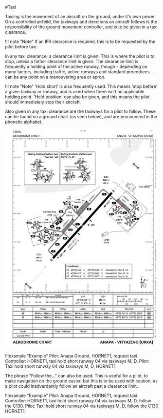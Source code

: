 #Taxi

Taxiing is the movement of an aircraft on the ground, under it's own power. On a controlled airfeild, the taxiways and directions an aircraft follows is the responsibility of the ground movement controller, and is to be given in a taxi clearance.

!!! note "Note"
    If an IFR clearance is required, this is to be requested by the pilot before taxi.

In any taxi clearance, a clearance limit is given. This is where the pilot is to stop, unless a futher clearance limit is given. The clearance limit is frequently a holding point of the active runway, though - depending on many factors, including traffic, active runways and standard procedures - can be any point on a manouvering area or apron.

!!! note "Note"
    'Hold short' is also frequently used. This means 'stop before' a given taxiway or runway, and is used when there isn't an applicable holding point. 'Hold position' can also be given, and this means the pilot should immediately stop their aircraft.

Also given in any taxi clearance are the taxiways for a pilot to follow. These can be found on a ground chart (as seen below), and are pronounced in the phonetic alphabet.

![examplegroundchart](../assets/groundchart.webp)

!!!example "Example"
    Pilot: Anapa Ground, HORNET1, request taxi. Controller: HORNET1, taxi hold short runway 04 via taxiways M, D. Pilot: Taxi hold short runway 04 via taxiways M, D, HORNET1.

The phrase "Follow the..." can also be used. This is useful for a pilot, to make navigation on the ground easier, but this is to be used with caution, as a pilot could inadverdantly follow an aircraft past a clearance limit.

!!!example "Example"
    Pilot: Anapa Ground, HORNET1, request taxi. Controller: HORNET1, taxi hold short runway 04 via taxiways M, D, follow the C130. Pilot: Taxi hold short runway 04 via taxiways M, D, follow the C130 HORNET1.
